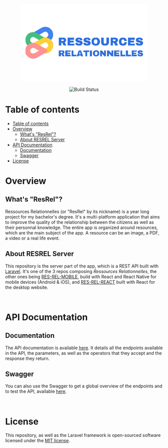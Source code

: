 <p align="center"><a target="_blank"><img src="/logo-resrel.png?raw=true" width="400" alt="ResRel Logo"></a></p>

<p align="center">
<img src="https://badgen.net/badge/version/1.0/green?icon=github" alt="Build Status">
</p>


# Table of contents 

- [Table of contents](#table-of-contents)
- [Overview](#overview)
  - [What's "ResRel"?](#whats-resrel)
  - [About RESREL Server](#about-resrel-server)
- [API Documentation](#api-documentation)
  - [Documentation](#documentation)
  - [Swagger](#swagger)
- [License](#license)

# Overview

## What's "ResRel"?

Ressources Relationnelles (or "ResRel" by its nickname) is a year long project for my bachelor's degree. It's a multi-platform application that aims to improve the quality of the relationship between the citizens as well as their personnal knowledge. The entire app is organized around resources, which are the main subject of the app. A resource can be an image, a PDF, a video or a real life event.  

##  About RESREL Server

This repository is the server part of the app, which is a REST API built with [Laravel](https://laravel.com).
It's one of the 3 repos composing *Ressources Relationnelles*, the other ones being [RES-REL-MOBILE](https://github.com/jehanvaire/RES-REL-MOBILE), build with React and React Native for mobile devices (Android & iOS), and [RES-REL-REACT](https://github.com/Pierrick2/res-rel-web-react) built with React for the desktop website. 

<br>

# API Documentation

## Documentation

The API documentation is available [here](https://docs.api.victor-gombert.fr/).
It details all the endpoints available in the API, the parameters, as well as the operators that they accept and the response they return.

## Swagger

You can also use the Swagger to get a global overview of the endpoints and to test the API, available [here](https://api.victor-gombert.fr/swagger/#/).

<br>

# License

This repository, as well as the Laravel framework is open-sourced software licensed under the [MIT license](https://opensource.org/licenses/MIT).
